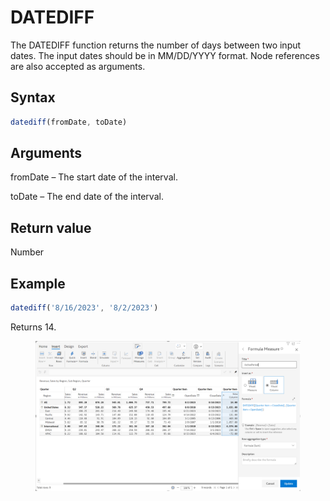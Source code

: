 # DATEDIFF

The DATEDIFF function returns the number of days between two input dates. The input dates should be in MM/DD/YYYY format. Node references are also accepted as arguments.

## Syntax

```javascript
datediff(fromDate, toDate)
```

## Arguments

fromDate – The start date of the interval.

toDate – The end date of the interval.

## Return value

Number

## Example

```javascript
datediff('8/16/2023', '8/2/2023')
```

Returns 14.

<figure><img src="../../.gitbook/assets/image (223).png" alt=""><figcaption></figcaption></figure>
